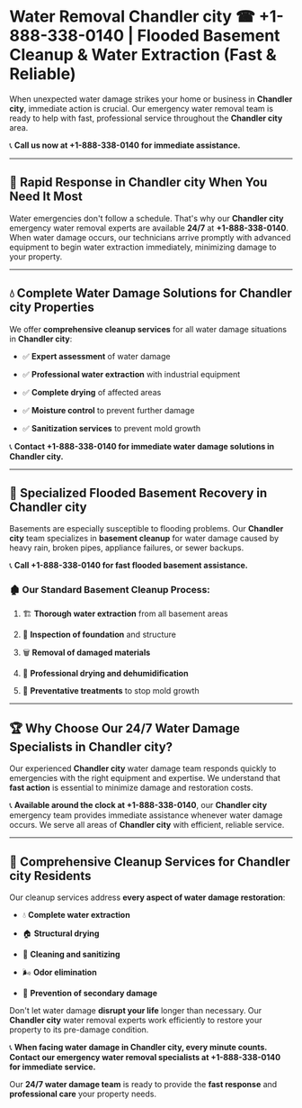 # Water Removal Chandler city ☎ +1-888-338-0140 | Flooded Basement Cleanup & Water Extraction (Fast & Reliable)

When unexpected water damage strikes your home or business in **Chandler city**, immediate action is crucial. Our emergency water removal team is ready to help with fast, professional service throughout the **Chandler city** area. 

📞 **Call us now at +1-888-338-0140 for immediate assistance.**
---
## 🚀 Rapid Response in Chandler city When You Need It Most
Water emergencies don't follow a schedule. That's why our **Chandler city** emergency water removal experts are available **24/7** at **+1-888-338-0140**. When water damage occurs, our technicians arrive promptly with advanced equipment to begin water extraction immediately, minimizing damage to your property.
---
## 💧 Complete Water Damage Solutions for Chandler city Properties
We offer **comprehensive cleanup services** for all water damage situations in **Chandler city**:
- ✅ **Expert assessment** of water damage  
- ✅ **Professional water extraction** with industrial equipment  
- ✅ **Complete drying** of affected areas  
- ✅ **Moisture control** to prevent further damage  
- ✅ **Sanitization services** to prevent mold growth  
📞 **Contact +1-888-338-0140 for immediate water damage solutions in Chandler city.**
---
## 🌊 Specialized Flooded Basement Recovery in Chandler city
Basements are especially susceptible to flooding problems. Our **Chandler city** team specializes in **basement cleanup** for water damage caused by heavy rain, broken pipes, appliance failures, or sewer backups. 
📞 **Call +1-888-338-0140 for fast flooded basement assistance.**
### 🏚️ Our Standard Basement Cleanup Process:
1. 🏗️ **Thorough water extraction** from all basement areas  
2. 🔎 **Inspection of foundation** and structure  
3. 🗑️ **Removal of damaged materials**  
4. 💨 **Professional drying and dehumidification**  
5. 🚫 **Preventative treatments** to stop mold growth  
---
## 🏆 Why Choose Our 24/7 Water Damage Specialists in Chandler city?
Our experienced **Chandler city** water damage team responds quickly to emergencies with the right equipment and expertise. We understand that **fast action** is essential to minimize damage and restoration costs.
📞 **Available around the clock at +1-888-338-0140**, our **Chandler city** emergency team provides immediate assistance whenever water damage occurs. We serve all areas of **Chandler city** with efficient, reliable service.
---
## 🧹 Comprehensive Cleanup Services for Chandler city Residents
Our cleanup services address **every aspect of water damage restoration**:
- 💧 **Complete water extraction**  
- 🏠 **Structural drying**  
- 🧼 **Cleaning and sanitizing**  
- 🌬️ **Odor elimination**  
- 🚫 **Prevention of secondary damage**  
Don't let water damage **disrupt your life** longer than necessary. Our **Chandler city** water removal experts work efficiently to restore your property to its pre-damage condition.
📞 **When facing water damage in Chandler city, every minute counts. Contact our emergency water removal specialists at +1-888-338-0140 for immediate service.**
Our **24/7 water damage team** is ready to provide the **fast response** and **professional care** your property needs.
